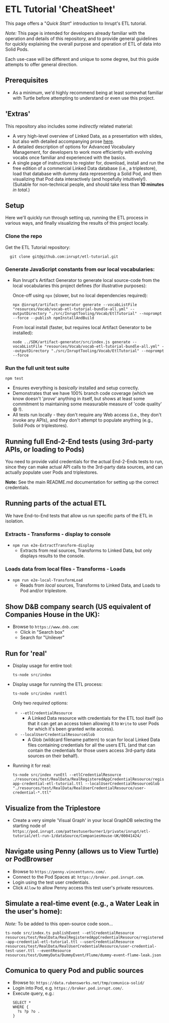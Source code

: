 # ETL Tutorial 'CheatSheet'

This page offers a "_Quick Start_" introduction to Inrupt's ETL tutorial.

_*Note:*_ This page is intended for developers already familiar with the
operation and details of this repository, and to provide general guidelines for
quickly explaining the overall purpose and operation of ETL of data into Solid
Pods.

Each use-case will be different and unique to some degree, but this guide
attempts to offer general direction.

## Prerequisites

- As a minimum, we'd highly recommend being at least somewhat familiar with
  Turtle before attempting to understand or even use this project.

## 'Extras'

This repository also includes some _indirectly_ related material:

- A very high-level overview of Linked Data, as a presentation with slides, but
  also with detailed accompanying prose [here](docs/LinkedDataOverview).
- A detailed description of options for Advanced Vocabulary Management, for
  developers to work more efficiently with evolving vocabs once familiar and
  experienced with the basics.
- A single page of instructions to register for, download, install and run the
  free edition of a commercial Linked Data database (i.e., a triplestore), load
  that database with dummy data representing a Solid Pod, and then visualizing
  that Pod data interactively (and hopefully intuitively!).
  (Suitable for non-technical people, and should take less than **10 minutes**
  _*in total*_.)

## Setup

Here we'll quickly run through setting up, running the ETL process in various
ways, and finally visualizing the results of this project locally.

### Clone the repo

Get the ETL Tutorial repository:

```
  git clone git@github.com:inrupt/etl-tutorial.git
```

### Generate JavaScript constants from our local vocabularies:

- Run Inrupt's Artifact Generator to generate local source-code from the local
  vocabularies this project defines (for illustrative purposes):

  Once-off using `npx` (slower, but no local dependencies required):

  ```
  npx @inrupt/artifact-generator generate --vocabListFile "resources/Vocab/vocab-etl-tutorial-bundle-all.yml" --outputDirectory "./src/InruptTooling/Vocab/EtlTutorial" --noprompt --force --publish npmInstallAndBuild
  ```

  From local install (faster, but requires local Artifact Generator to be
  installed):

  ```
  node ../SDK/artifact-generator/src/index.js generate --vocabListFile "resources/Vocab/vocab-etl-tutorial-bundle-all.yml" --outputDirectory "./src/InruptTooling/Vocab/EtlTutorial" --noprompt --force
  ```

### Run the full unit test suite

```
npm test
```

- Ensures everything is _basically_ installed and setup correctly.
- Demonstrates that we have 100% branch code coverage (which we know doesn't
  '_prove_' anything in itself, but shows at least some commitment to
  maintaining some measurable measure of 'code quality' 😄 !).
- All tests run locally - they don't require any Web access (i.e., they don't
  invoke any APIs), and they don't attempt to populate anything (e.g., Solid
  Pods or triplestores).

## Running full End-2-End tests (using 3rd-party APIs, or loading to Pods)

You need to provide valid credentials for the actual End-2-Ends tests to run,
since they can make actual API calls to the 3rd-party data sources, and can
actually populate user Pods and triplestores.

**Note:** See the main README.md documentation for setting up the correct
credentials.

## Running parts of the actual ETL

We have End-to-End tests that allow us run specific parts of the ETL in
isolation.

### Extracts - Transforms - display to console

- `npm run e2e-ExtractTransform-display`
  - Extracts from real sources, Transforms to Linked Data, but only displays
    results to the console.

### Loads data from local files - Transforms - Loads

- `npm run e2e-local-TransformLoad`
  - Reads from _local_ sources, Transforms to Linked Data, and Loads to Pod
    and/or triplestore.

## Show D&B company search (US equivalent of Companies House in the UK):

- Browse to `https://www.dnb.com`:
  - Click in "Search box"
  - Search for "Unilever"

## Run for 'real'

- Display usage for entire tool:

  ```
  ts-node src/index
  ```

- Display usage for running the ETL process:

  ```
  ts-node src/index runEtl
  ```

  Only two _required_ options:

  - `--etlCredentialResource`
    - A Linked Data resource with credentials for the ETL tool itself (so that
      it can get an access token allowing it to `Write` to user Pods for which
      it's been granted write access).
  - `--localUserCredentialResourceGlob`
    - A Glob (wildcard filename pattern) to scan for local Linked Data files
      containing credentials for all the users ETL (and that can contain the
      credentials for those users access 3rd-party data sources on their
      behalf).

- Running it for real:

  ```
  ts-node src/index runEtl --etlCredentialResource ./resources/test/RealData/RealRegisteredAppCredentialResource/registered-app-credential-etl-tutorial.ttl --localUserCredentialResourceGlob "./resources/test/RealData/RealUserCredentialResource/user-credential-*.ttl"
  ```

## Visualize from the Triplestore

- Create a very simple 'Visual Graph' in your local GraphDB selecting the
  starting node of
  `https://pod.inrupt.com/pattestuserburner1/private/inrupt/etl-tutorial/etl-run-1/dataSource/CompaniesHouse-UK/00041424/`

## Navigate using Penny (allows us to View Turtle) or PodBrowser

- Browse to `https://penny.vincenttunru.com/`.
- Connect to the Pod Spaces at: `https://broker.pod.inrupt.com`.
- Login using the test user credentials.
- Click `Allow` to allow Penny access this test user's private resources.

## Simulate a real-time event (e.g., a Water Leak in the user's home):

_Note:_ To be added to this open-source code soon...

`ts-node src/index.ts publishEvent --etlCredentialResource resources/test/RealData/RealRegisteredAppCredentialResource/registered-app-credential-etl-tutorial.ttl --userCredentialResource resources/test/RealData/RealUserCredentialResource/user-credential-test-user.ttl --eventResource resources/test/DummyData/DummyEvent/Flume/dummy-event-flume-leak.json`

## Comunica to query Pod and public sources

- Browse to: `https://data.rubensworks.net/tmp/comunica-solid/`
- Login into Pod, e.g. `https://broker.pod.inrupt.com/`.
- Execute query, e.g.:
  ```
  SELECT *
  WHERE {
    ?s ?p ?o .
  }
  ```
